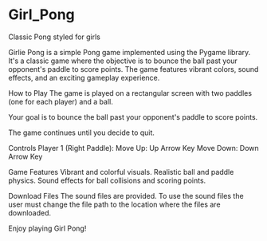 # Girl_Pong
Classic Pong styled for girls

Girlie Pong is a simple Pong game implemented using the Pygame library. It's a classic game where the objective is to bounce the ball past your opponent's paddle to score points. The game features vibrant colors, sound effects, and an exciting gameplay experience.

How to Play
The game is played on a rectangular screen with two paddles (one for each player) and a ball.

Your goal is to bounce the ball past your opponent's paddle to score points.

The game continues until you decide to quit.

Controls
Player 1 (Right Paddle):
Move Up: Up Arrow Key
Move Down: Down Arrow Key

Game Features
Vibrant and colorful visuals.
Realistic ball and paddle physics.
Sound effects for ball collisions and scoring points.

Download Files
The sound files are provided.  To use the sound files the user must change the file path to the location where the files are downloaded.

Enjoy playing Girl Pong!
